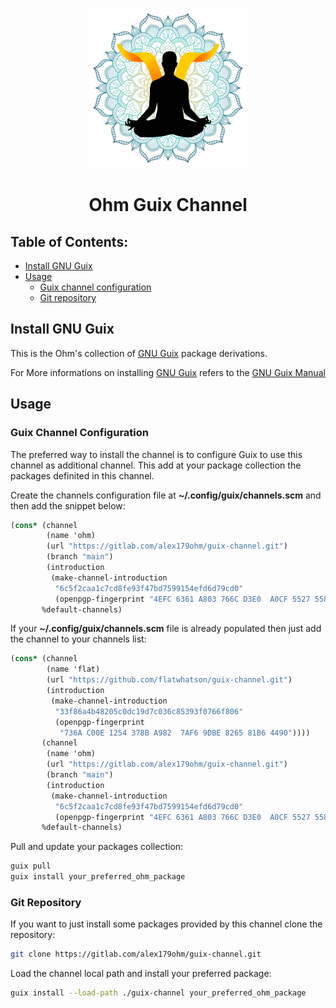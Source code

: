 <div style="text-align:center;" align="center">

![Ohm Guix Channel logo](./share/ohm_channel_logo.png)

# Ohm Guix Channel

</div>

## Table of Contents:

- [Install GNU Guix](#install-gnu-guix)
- [Usage](#usage)
  - [Guix channel configuration](#guix-channel-configuration)
  - [Git repository](#git-repository)

## Install GNU Guix

This is the Ohm's collection of [GNU Guix](https://guix.gnu.org/) package derivations.

For More informations on installing [GNU Guix](https://guix.gnu.org/) refers to the [GNU Guix Manual](https://guix.gnu.org/manual/en/html_node/Installation.html)

## Usage

### Guix Channel Configuration

The preferred way to install the channel is to configure Guix to use this channel as additional channel.
This add at your package collection the packages definited in this channel.

Create the channels configuration file at **~/.config/guix/channels.scm** and then add the snippet below:

```scheme
(cons* (channel
        (name 'ohm)
        (url "https://gitlab.com/alex179ohm/guix-channel.git")
        (branch "main")
        (introduction
         (make-channel-introduction
          "6c5f2caa1c7cd8fe93f47bd7599154efd6d79cd0"
          (openpgp-fingerprint "4EFC 6361 A803 766C D3E0  A0CF 5527 5581 D13C CEE2"))))
       %default-channels)
```

If your **~/.config/guix/channels.scm** file is already populated then just add the channel to your channels list:

```scheme
(cons* (channel
        (name 'flat)
        (url "https://github.com/flatwhatson/guix-channel.git")
        (introduction
         (make-channel-introduction
          "33f86a4b48205c0dc19d7c036c85393f0766f806"
          (openpgp-fingerprint
           "736A C00E 1254 378B A982  7AF6 9DBE 8265 81B6 4490"))))
       (channel
        (name 'ohm)
        (url "https://gitlab.com/alex179ohm/guix-channel.git")
        (branch "main")
        (introduction
         (make-channel-introduction
          "6c5f2caa1c7cd8fe93f47bd7599154efd6d79cd0"
          (openpgp-fingerprint "4EFC 6361 A803 766C D3E0  A0CF 5527 5581 D13C CEE2"))))
       %default-channels)
```

Pull and update your packages collection:

```sh
guix pull
guix install your_preferred_ohm_package
```

### Git Repository

If you want to just install some packages provided by this channel clone the repository:

```sh
git clone https://gitlab.com/alex179ohm/guix-channel.git
```

Load the channel local path and install your preferred package:

```sh
guix install --load-path ./guix-channel your_preferred_ohm_package
```
